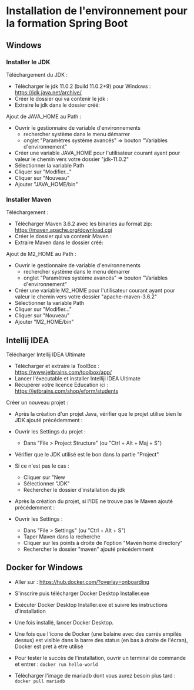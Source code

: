 # Installation de l'environnement pour la formation Spring Boot

## Windows

### Installer le JDK
Téléchargement du JDK :
* Télécharger le jdk 11.0.2 (build 11.0.2+9) pour Windows : https://jdk.java.net/archive/
* Créer le dossier qui va contenir le jdk :   
* Extraire le jdk dans le dossier créé:     

Ajout de JAVA_HOME au Path : 
* Ouvrir le gestionnaire de variable d'environnements
    * rechercher système dans le menu démarrer
    * onglet "Paramètres système avancés" => bouton "Variables d'environnement"
* Créer une variable JAVA_HOME pour l'utilisateur courant ayant pour valeur le chemin vers votre dossier "jdk-11.0.2"
* Sélectionner la variable Path
* Cliquer sur "Modifier..."
* Cliquer sur "Nouveau"
* Ajouter "JAVA_HOME/bin"

### Installer Maven
Téléchargement :
* Télécharger Maven 3.6.2 avec les binaries au format zip: https://maven.apache.org/download.cgi
* Créer le dossier qui va contenir Maven :   
* Extraire Maven dans le dossier créé:     

Ajout de M2_HOME au Path : 
* Ouvrir le gestionnaire de variable d'environnements
    * rechercher système dans le menu démarrer
    * onglet "Paramètres système avancés" => bouton "Variables d'environnement"
* Créer une variable M2_HOME pour l'utilisateur courant ayant pour valeur le chemin vers votre dossier "apache-maven-3.6.2"
* Sélectionner la variable Path
* Cliquer sur "Modifier..."
* Cliquer sur "Nouveau"
* Ajouter "M2_HOME/bin"

## Intellij IDEA
Télécharger Intellij IDEA Ultimate 
* Télécharger et extraire la ToolBox : https://www.jetbrains.com/toolbox/app/
* Lancer l'éxecutable et installer Intelliji IDEA Ultimate
* Récupérer votre licence Education ici : https://jetbrains.com/shop/eform/students

Créer un nouveau projet :
* Après la création d'un projet Java, vérifier que le projet utilise bien le JDK ajouté précédemment :

* Ouvrir les Settings du projet :
    * Dans "File > Project Structure" (ou "Ctrl + Alt + Maj + S")
* Vérifier que le JDK utilisé est le bon dans la partie "Project"
* Si ce n'est pas le cas :
    * Cliquer sur "New
    * Sélectionner "JDK"
    * Rechercher le dossier d'installation du jdk
* Après la création du projet, si l'IDE ne trouve pas le Maven ajouté précédemment :

* Ouvrir les Settings :
    * Dans "File > Settings" (ou "Ctrl + Alt + S")
    * Taper Maven dans la recherche
    * Cliquer sur les points à droite de l'option "Maven home directory"
    * Rechercher le dossier "maven" ajouté précédemment

## Docker for Windows

* Aller sur : https://hub.docker.com/?overlay=onboarding
* S'inscrire puis télécharger Docker Desktop Installer.exe
* Exécuter Docker Desktop Installer.exe et suivre les instructions d'installation
* Une fois installé, lancer Docker Desktop.
* Une fois que l'icone de Docker (une balaine avec des carrés empilés dessus) est visible dans la barre des status (en bas à droite de l'écran), Docker est pret à etre utilisé
* Pour tester le succès de l'installation, ouvrir un terminal de commande et entrer : `docker run hello-world`

* Télécharger l'image de mariadb dont vous aurez besoin plus tard : `docker pull mariadb`


